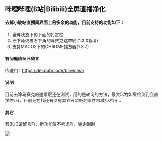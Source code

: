 ## 哔哩哔哩(B站|Bilibili)全屏直播净化

#### 去掉小破站直播间界面上的多余的功能，目前支持的功能如下：

1. 全屏状态下的下面的打赏栏
2. 左下角或者右下角的马赛克遮罩层 (1.3.0新增)
3. 支持MACOS下的CHROME播放器(1.3.7)

#### 有问题请至此留言

传送门：https://del.pub/code/bliveclear

#### 说明

目前去除马赛克的遮罩层还在测试，用的是轮询的方法，最大5次(如果检测到会直接停止)，目前还在找还有没有其它可监听的事件来减少占用...

#### 其它
有BUG请留言吖，新功能暂不考虑吖，谢谢谢谢

![](https://fc.sinaimg.cn/large/008Cj1LJly1hli3kj584zj30zk035jtk.jpg)


